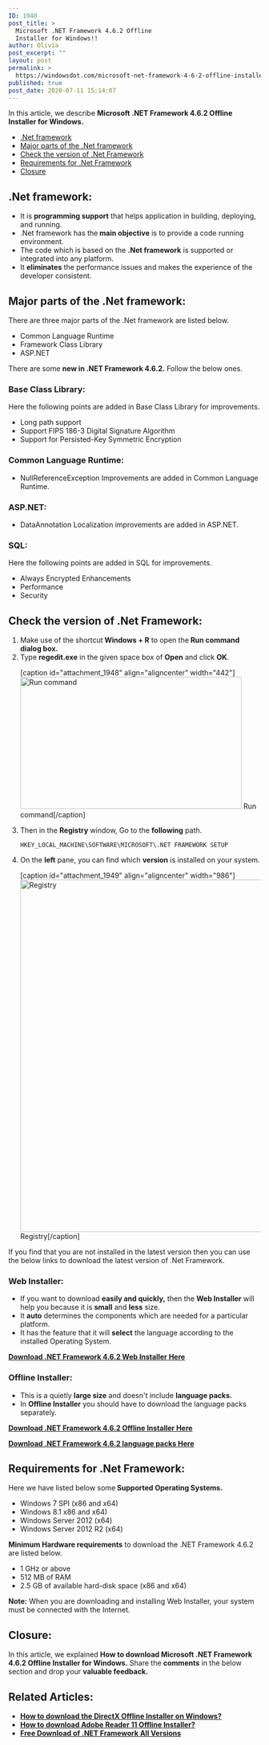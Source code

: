 ```yaml
---
ID: 1940
post_title: >
  Microsoft .NET Framework 4.6.2 Offline
  Installer for Windows!!
author: Olivia
post_excerpt: ""
layout: post
permalink: >
  https://windowsdot.com/microsoft-net-framework-4-6-2-offline-installer-for-windows/
published: true
post_date: 2020-07-11 15:14:07
---
```

In this article, we describe <strong>Microsoft .NET Framework 4.6.2 Offline Installer for Windows.</strong>
<ul class="toc">
 	<li><a href="#1">.Net framework</a></li>
 	<li><a href="#2">Major parts of the .Net framework</a></li>
 	<li><a href="#3">Check the version of .Net Framework</a></li>
 	<li><a href="#4">Requirements for .Net Framework</a></li>
 	<li><a href="#5">Closure</a></li>
</ul>
<h2 id="1">.Net framework:</h2>
<ul>
 	<li>It is <strong>programming support</strong> that helps application in building, deploying, and running.</li>
 	<li>.Net framework has the<strong> main objective</strong> is to provide a code running environment.</li>
 	<li>The code which is based on the <strong>.Net framework</strong> is supported or integrated into any platform.</li>
 	<li>It <strong>eliminates</strong> the performance issues and makes the experience of the developer consistent.</li>
</ul>
<h2 id="2">Major parts of the .Net framework:</h2>
There are three major parts of the .Net framework are listed below.
<ul>
 	<li>Common Language Runtime</li>
 	<li>Framework Class Library</li>
 	<li>ASP.NET</li>
</ul>
There are some <strong>new in .NET Framework 4.6.2.</strong> Follow the below ones.
<h3><strong>Base Class Library:</strong></h3>
Here the following points are added in Base Class Library for improvements.
<ul>
 	<li>Long path support</li>
 	<li>Support FIPS 186-3 Digital Signature Algorithm</li>
 	<li>Support for Persisted-Key Symmetric Encryption</li>
</ul>
<h3>Common Language Runtime:</h3>
<ul>
 	<li>NullReferenceException Improvements are added in Common Language Runtime.</li>
</ul>
<h3>ASP.NET:</h3>
<ul>
 	<li>DataAnnotation Localization improvements are added in ASP.NET.</li>
</ul>
<h3>SQL:</h3>
Here the following points are added in SQL for improvements.
<ul>
 	<li>Always Encrypted Enhancements</li>
 	<li>Performance</li>
 	<li>Security</li>
</ul>
<h2 id="3">Check the version of .Net Framework:</h2>
<ol>
 	<li>Make use of the shortcut<strong> Windows + R</strong> to open the<strong> Run command dialog box.</strong></li>
 	<li>Type <strong>regedit.exe</strong> in the given space box of <strong>Open</strong> and click <strong>OK</strong>.

[caption id="attachment_1948" align="aligncenter" width="442"]<img class="size-full wp-image-1948" src="https://windowsdot.com/wp-content/uploads/2020/07/explorer_RiUUIhtGjA.png" alt="Run command " width="442" height="263" /> Run command[/caption]</li>
 	<li>Then in the <strong>Registry</strong> window, Go to the <strong>following</strong> path.
<pre><code>HKEY_LOCAL_MACHINE\SOFTWARE\MICROSOFT\.NET FRAMEWORK SETUP</code></pre>
</li>
 	<li>On the <strong>left</strong> pane, you can find which <strong>version</strong> is installed on your system.

[caption id="attachment_1949" align="aligncenter" width="986"]<img class="size-full wp-image-1949" src="https://windowsdot.com/wp-content/uploads/2020/07/regedit_1wHHJMVQxK.png" alt="Registry" width="986" height="702" /> Registry[/caption]</li>
</ol>
If you find that you are not installed in the latest version then you can use the below links to download the latest version of .Net Framework.
<h3>Web Installer:</h3>
<ul>
 	<li>If you want to download <strong>easily and quickly,</strong> then the <strong>Web Installer</strong> will help you because it is <strong>small</strong> and <strong>less</strong> size.</li>
 	<li>It <strong>auto</strong> determines the components which are needed for a particular platform.</li>
 	<li>It has the feature that it will <strong>select</strong> the language according to the installed Operating System.</li>
</ul>
<a href="https://www.microsoft.com/en-us/download/confirmation.aspx?id=53345"><strong>Download .NET Framework 4.6.2 Web Installer Here</strong></a>
<h3>Offline Installer:</h3>
<ul>
 	<li>This is a quietly <strong>large size</strong> and doesn't include <strong>language packs.</strong></li>
 	<li>In <strong>Offline Installer</strong> you should have to download the language packs separately.</li>
</ul>
<a href="https://www.microsoft.com/en-us/download/details.aspx?id=53344"><strong>Download .NET Framework 4.6.2 Offline Installer Here</strong></a>

<a href="https://www.microsoft.com/en-us/download/confirmation.aspx?id=53323"><strong>Download .NET Framework 4.6.2 language packs Here</strong></a>
<h2 id="4">Requirements for .Net Framework:</h2>
Here we have listed below some<strong> Supported Operating Systems.</strong>
<ul>
 	<li>Windows 7 SPI (x86 and x64)</li>
 	<li>Windows 8.1 x86 and x64)</li>
 	<li>Windows Server 2012 (x64)</li>
 	<li>Windows Server 2012 R2 (x64)</li>
</ul>
<strong>Minimum Hardware requirements</strong> to download the .NET Framework 4.6.2 are listed below.
<ul>
 	<li>1 GHz or above</li>
 	<li>512 MB of RAM</li>
 	<li>2.5 GB of available hard-disk space (x86 and x64)</li>
</ul>
<strong>Note:</strong> When you are downloading and installing Web Installer, your system must be connected with the Internet.
<h2 id="5">Closure:</h2>
In this article, we explained <strong>How to download Microsoft .NET Framework 4.6.2 Offline Installer for Windows.</strong> Share the <strong>comments</strong> in the below section and drop your <strong>valuable feedback.</strong>
<h2>Related Articles:</h2>
<ul>
 	<li><a href="https://windowsdot.com/how-to-download-the-directx-offline-installer-in-windows/" rel="nofollow"><strong>How to download the DirectX Offline Installer on Windows?</strong></a></li>
 	<li><a href="https://windowsdot.com/quickly-how-to-download-adobe-reader-11-offline-installer/" rel="nofollow"><strong>How to download Adobe Reader 11 Offline Installer?</strong></a></li>
 	<li><a href="https://windowsdot.com/free-download-of-net-framework-all-versions-quick-download-links/3" rel="nofollow"><strong>Free Download of .NET Framework All Versions</strong></a></li>
</ul>